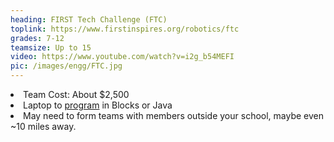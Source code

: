 ```yaml
---
heading: FIRST Tech Challenge (FTC)
toplink: https://www.firstinspires.org/robotics/ftc
grades: 7-12
teamsize: Up to 15
video: https://www.youtube.com/watch?v=i2g_b54MEFI
pic: /images/engg/FTC.jpg
---
```

<li>Team Cost: About $2,500</li>

<li>Laptop to <a href="https://www.firstinspires.org/resource-library/ftc/technology-information-and-resources">program</a> in Blocks or Java</li>

<li>May need to form teams with members outside your school, maybe even ~10 miles away.</li>
